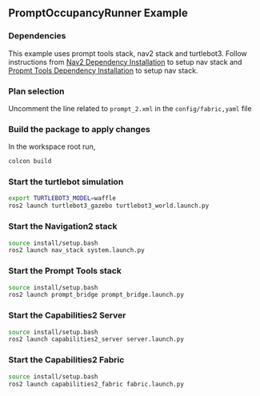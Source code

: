## PromptOccupancyRunner Example

### Dependencies

This example uses prompt tools stack, nav2 stack and turtlebot3. Follow instructions from [Nav2 Dependency Installation](../../docs/nav2_setup.md) to setup nav stack and [Propmt Tools Dependency Installation](../../docs/prompt_tools_setup.md) to setup nav stack.

### Plan selection

Uncomment the  line related to `prompt_2.xml` in the `config/fabric,yaml` file

### Build the package to apply changes

In the workspace root run,

```bash
colcon build
```

### Start the turtlebot simulation

```bash
export TURTLEBOT3_MODEL=waffle
ros2 launch turtlebot3_gazebo turtlebot3_world.launch.py
```

### Start the Navigation2 stack

```bash
source install/setup.bash
ros2 launch nav_stack system.launch.py
```

### Start the Prompt Tools stack

```bash
source install/setup.bash
ros2 launch prompt_bridge prompt_bridge.launch.py
```

### Start the Capabilities2 Server

```bash
source install/setup.bash
ros2 launch capabilities2_server server.launch.py
```

### Start the Capabilities2 Fabric

```bash
source install/setup.bash
ros2 launch capabilities2_fabric fabric.launch.py
```